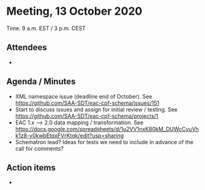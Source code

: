 # Meeting, 13 October 2020
Time: 9 a.m. EST / 3 p.m. CEST

## Attendees
-

## Agenda / Minutes
- XML namespace issue (deadline end of October). See https://github.com/SAA-SDT/eac-cpf-schema/issues/151
- Start to discuss issues and assign for initial review / testing. See https://github.com/SAA-SDT/eac-cpf-schema/projects/1
- EAC 1.x —> 2.0 data mapping / transformation. See https://docs.google.com/spreadsheets/d/1u2VV1nxK80kM_DUWcCvuVhk1z8-y0kwbEtqxFVrKtqk/edit?usp=sharing
- Schematron lead? Ideas for tests we need to include in advance of the call for comments?

## Action items
-
